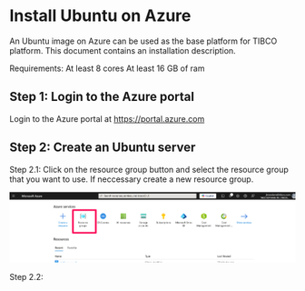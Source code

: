 # Install Ubuntu on Azure

An Ubuntu image on Azure can be used as the base platform for TIBCO platform. This document contains an installation description.

Requirements:
At least 8 cores
At least 16 GB of ram

## Step 1: Login to the Azure portal
Login to the Azure portal at https://portal.azure.com

## Step 2: Create an Ubuntu server
Step 2.1: Click on the resource group button and select the resource group that you want to use. If neccessary create a new resource group.

![Click on the resources button](../images/resourcegroups.png)

Step 2.2: 
